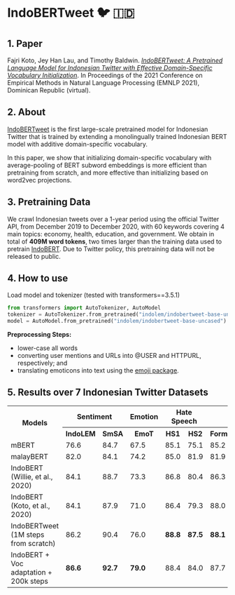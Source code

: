 # IndoBERTweet 🐦 :indonesia: 

## 1. Paper
Fajri Koto, Jey Han Lau, and Timothy Baldwin. [_IndoBERTweet: A Pretrained Language Model for Indonesian Twitter
with Effective Domain-Specific Vocabulary Initialization_](https://www.arxiv.org). 
In Proceedings of the 2021 Conference on Empirical Methods in Natural Language Processing (EMNLP 2021), Dominican Republic (virtual).

## 2. About

[IndoBERTweet](https://huggingface.co/indolem/indobertweet-base-uncased) is the first large-scale pretrained model for Indonesian Twitter
that is trained by extending a monolingually trained Indonesian BERT model with additive domain-specific vocabulary.

In this paper, we show that initializing domain-specific vocabulary with average-pooling of BERT subword embeddings is more efficient than pretraining from scratch, and more effective than initializing based on word2vec projections.

## 3. Pretraining Data

We crawl Indonesian tweets over a 1-year period using the official Twitter API, from December 2019 to December 2020, with 60 keywords covering 4 main topics: economy, health, education, and government. We obtain in total of **409M word tokens**, two times larger than the training data used to pretrain [IndoBERT](https://aclanthology.org/2020.coling-main.66.pdf). Due to Twitter policy, this pretraining data will not be released to public.

## 4. How to use

Load model and tokenizer (tested with transformers==3.5.1)
```python
from transformers import AutoTokenizer, AutoModel
tokenizer = AutoTokenizer.from_pretrained("indolem/indobertweet-base-uncased")
model = AutoModel.from_pretrained("indolem/indobertweet-base-uncased")
```
**Preprocessing Steps:**
* lower-case all words 
* converting user mentions and URLs into @USER and HTTPURL, respectively; and 
* translating emoticons into text using the [emoji package](https://pypi.org/project/emoji/).

## 5. Results over 7 Indonesian Twitter Datasets

<table>
  <col>
  <colgroup span="2"></colgroup>
  <colgroup span="2"></colgroup>
  <tr>
    <th rowspan="2">Models</td>
    <th colspan="2" scope="colgroup">Sentiment</th>
    <th colspan="1" scope="colgroup">Emotion</th>
    <th colspan="2" scope="colgroup">Hate Speech</th>
    <th colspan="2" scope="colgroup">NER</th>
    <th rowspan="2" scope="colgroup">Average</th>
  </tr>
  <tr>
    <th scope="col">IndoLEM</th>
    <th scope="col">SmSA</th>
    <th scope="col">EmoT</th>
    <th scope="col">HS1</th>
    <th scope="col">HS2</th>
    <th scope="col">Formal</th>
    <th scope="col">Informal</th>
  </tr>
  <tr>
    <td scope="row">mBERT</td>
    <td>76.6</td>
    <td>84.7</td>
    <td>67.5</td>
    <td>85.1</td>
    <td>75.1</td>
    <td>85.2</td>
    <td>83.2</td>
    <td>79.6</td>
  </tr>
  <tr>
    <td scope="row">malayBERT</td>
    <td>82.0</td>
    <td>84.1</td>
    <td>74.2</td>
    <td>85.0</td>
    <td>81.9</td>
    <td>81.9</td>
    <td>81.3</td>
    <td>81.5</td>
  </tr>
  <tr>
    <td scope="row">IndoBERT (Willie, et al., 2020)</td>
    <td>84.1</td>
    <td>88.7</td>
    <td>73.3</td>
    <td>86.8</td>
    <td>80.4</td>
    <td>86.3</td>
    <td>84.3</td>
    <td>83.4</td>
  </tr>
  <tr>
    <td scope="row">IndoBERT (Koto, et al., 2020)</td>
    <td>84.1</td>
    <td>87.9</td>
    <td>71.0</td>
    <td>86.4</td>
    <td>79.3</td>
    <td>88.0</td>
    <td>86.9</td>
    <td>83.4</td>
  </tr>
  <tr>
    <td scope="row">IndoBERTweet (1M steps from scratch)</td>
    <td>86.2</td>
    <td>90.4</td>
    <td>76.0</td>
  <td><b>88.8</b></td>
  <td><b>87.5</b></td>
  <td><b>88.1</b></td>
    <td>85.4</td>
    <td>86.1</td>
  </tr>
  <tr>
    <td scope="row">IndoBERT + Voc adaptation + 200k steps</td>
  <td><b>86.6</b></td>
  <td><b>92.7</b></td>
  <td><b>79.0</b></td>
    <td>88.4</td>
    <td>84.0</td>
    <td>87.7</td>
  <td><b>86.9</b></td>
  <td><b>86.5</b></td>
  </tr>
</table>
